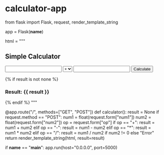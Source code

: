 # calculator-app
from flask import Flask, request, render_template_string

app = Flask(__name__)

html = """
<!DOCTYPE html>
<html>
<head><title>Calculator</title></head>
<body>
<h2>Simple Calculator</h2>
<form method="post" action="/">
<input type="number" name="num1" required>
<select name="op">
<option value="+">+</option>
<option value="-">-</option>
<option value="*">*</option>
<option value="/">/</option>
</select>
<input type="number" name="num2" required>
<button type="submit">Calculate</button>
</form>
{% if result is not none %}
<h3>Result: {{ result }}</h3>
{% endif %}
</body>
</html>
"""

@app.route("/", methods=["GET", "POST"])
def calculator():
    result = None
    if request.method == "POST":
        num1 = float(request.form["num1"])
        num2 = float(request.form["num2"])
        op = request.form["op"]
        if op == "+": result = num1 + num2
        elif op == "-": result = num1 - num2
        elif op == "*": result = num1 * num2
        elif op == "/": result = num1 / num2 if num2 != 0 else "Error"
    return render_template_string(html, result=result)

if __name__ == "__main__":
    app.run(host="0.0.0.0", port=5000)
